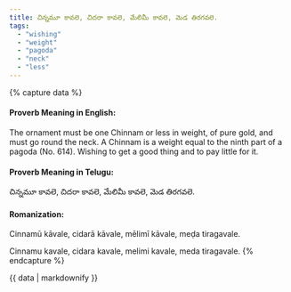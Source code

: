 ```yaml
---
title: చిన్నమూ కావలె, చిదరా కావలె, మేలిమీ కావలె, మెడ తిరగవలె.
tags:
  - "wishing"
  - "weight"
  - "pagoda"
  - "neck"
  - "less"
---
```


{% capture data %}
#### Proverb Meaning in English:
The ornament must be one Chinnam or less in weight, of pure gold, and must go round the neck.
A Chinnam is a weight equal to the ninth part of a pagoda (No. 614).
Wishing to get a good thing and to pay little for it.

#### Proverb Meaning in Telugu:
చిన్నమూ కావలె, చిదరా కావలె, మేలిమీ కావలె, మెడ తిరగవలె.

#### Romanization:
Cinnamū kāvale, cidarā kāvale, mēlimī kāvale, meḍa tiragavale.

Cinnamu kavale, cidara kavale, melimi kavale, meda tiragavale.
{% endcapture %}

{{ data | markdownify }}

